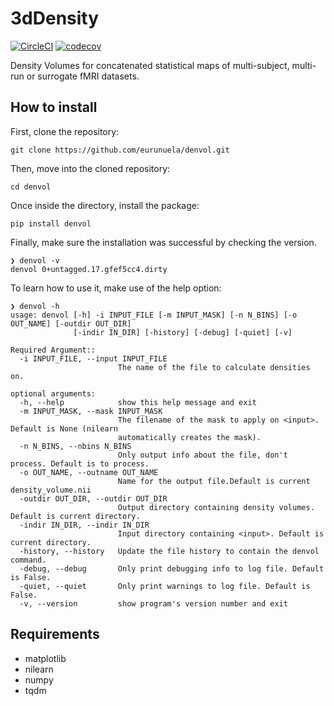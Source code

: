 # 3dDensity

[![CircleCI](https://circleci.com/gh/eurunuela/3dDensity.svg?style=shield)](https://circleci.com/gh/eurunuela/3dDensity)
[![codecov](https://codecov.io/gh/eurunuela/3dDensity/branch/main/graph/badge.svg?token=o4QhYt5i9u)](https://codecov.io/gh/eurunuela/3dDensity)

Density Volumes for concatenated statistical maps of multi-subject, multi-run or surrogate fMRI datasets.

## How to install

First, clone the repository:

```
git clone https://github.com/eurunuela/denvol.git
```

Then, move into the cloned repository:

```
cd denvol
```

Once inside the directory, install the package:

```
pip install denvol
```

Finally, make sure the installation was successful by checking the version.

```
❯ denvol -v
denvol 0+untagged.17.gfef5cc4.dirty
```

To learn how to use it, make use of the help option:

```
❯ denvol -h
usage: denvol [-h] -i INPUT_FILE [-m INPUT_MASK] [-n N_BINS] [-o OUT_NAME] [-outdir OUT_DIR]
              [-indir IN_DIR] [-history] [-debug] [-quiet] [-v]

Required Argument::
  -i INPUT_FILE, --input INPUT_FILE
                        The name of the file to calculate densities on.

optional arguments:
  -h, --help            show this help message and exit
  -m INPUT_MASK, --mask INPUT_MASK
                        The filename of the mask to apply on <input>. Default is None (nilearn
                        automatically creates the mask).
  -n N_BINS, --nbins N_BINS
                        Only output info about the file, don't process. Default is to process.
  -o OUT_NAME, --outname OUT_NAME
                        Name for the output file.Default is current density_volume.nii
  -outdir OUT_DIR, --outdir OUT_DIR
                        Output directory containing density volumes. Default is current directory.
  -indir IN_DIR, --indir IN_DIR
                        Input directory containing <input>. Default is current directory.
  -history, --history   Update the file history to contain the denvol command.
  -debug, --debug       Only print debugging info to log file. Default is False.
  -quiet, --quiet       Only print warnings to log file. Default is False.
  -v, --version         show program's version number and exit
```

## Requirements

- matplotlib
- nilearn
- numpy
- tqdm
